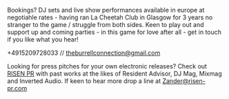 Bookings? DJ sets and live show performances available in europe at negotiahle rates - having ran La Cheetah Club in Glasgow for 3 years no stranger to the game / struggle from both sides. Keen to play out and support up and coming parties - in this game for love after all - get in touch if you like what you hear! 

 +4915209728033 // theburrellconnection@gmail.com

Looking for press pitches for your own electronic releases? Check out [RISEN PR](https://risen-pr.com/) with past works at the likes of Resident Advisor, DJ Mag, Mixmag and Inverted Audio. If keen to hear more drop a line at Zander@risen-pr.com
